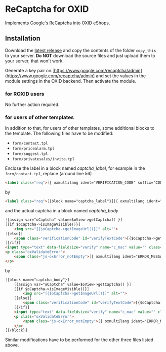 # ReCaptcha for OXID

Implements [Google's ReCaptcha](https://www.google.com/recaptcha) into OXID eShops.


## Installation

Download the [latest release](../../releases/latest) and copy the contents of the folder `copy_this` to your server. **Do NOT** download the source files and just upload them to your server, that won't work.

Generate a key pair on [https://www.google.com/recaptcha/admin](https://www.google.com/recaptcha/admin) and set the values in the module settings in the OXID backend. Then activate the module.

### for ROXID users

No further action required.


### for users of other templates

In addition to that, for users of other templates, some additional blocks to the template. The following files have to be modified:

* `form/contact.tpl`
* `form/pricealarm.tpl`
* `form/suggest.tpl`
* `form/privatesales/invite.tpl`

Enclose the label in a block named *captcha_label*, for example in the `form/contact.tpl`, replace (around line 56)

```html
<label class="req">[{ oxmultilang ident="VERIFICATION_CODE" suffix="COLON" }]</label>
```

by

```html
<label class="req">[{block name="captcha_label"}][{ oxmultilang ident="VERIFICATION_CODE" suffix="COLON" }][{/label}]</label>
```

and the actual captcha in a block named *captcha_body*

```html
[{assign var="oCaptcha" value=$oView->getCaptcha() }]
[{if $oCaptcha->isImageVisible()}]
    <img src="[{$oCaptcha->getImageUrl()}]" alt="">
[{else}]
    <span class="verificationCode" id="verifyTextCode">[{$oCaptcha->getText()}]</span>
[{/if}]
<input type="text" data-fieldsize="verify" name="c_mac" value="" class="js-oxValidate js-oxValidate_notEmpty">
<p class="oxValidateError">
    <span class="js-oxError_notEmpty">[{ oxmultilang ident="ERROR_MESSAGE_INPUT_NOTALLFIELDS" }]</span>
</p>
```

by

```html
[{block name="captcha_body"}]
    [{assign var="oCaptcha" value=$oView->getCaptcha() }]
    [{if $oCaptcha->isImageVisible()}]
        <img src="[{$oCaptcha->getImageUrl()}]" alt="">
    [{else}]
        <span class="verificationCode" id="verifyTextCode">[{$oCaptcha->getText()}]</span>
    [{/if}]
    <input type="text" data-fieldsize="verify" name="c_mac" value="" class="js-oxValidate js-oxValidate_notEmpty">
    <p class="oxValidateError">
        <span class="js-oxError_notEmpty">[{ oxmultilang ident="ERROR_MESSAGE_INPUT_NOTALLFIELDS" }]</span>
    </p>
[{/block}]
```

Similar modifications have to be performed for the other three files listed above.
